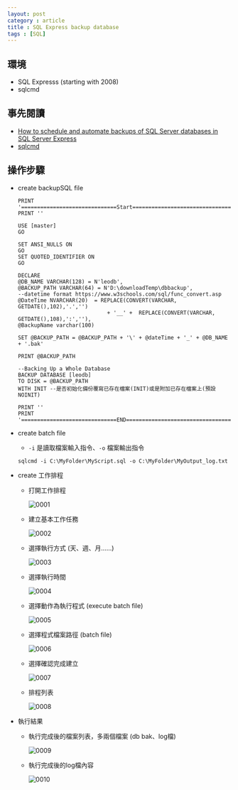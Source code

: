 ```yaml
---
layout: post
category : article
title : SQL Express backup database
tags : [SQL]
---
```


## 環境
- SQL Expresss (starting with 2008)
- sqlcmd

## 事先閱讀
- [How to schedule and automate backups of SQL Server databases in SQL Server Express](https://support.microsoft.com/en-us/help/2019698/how-to-schedule-and-automate-backups-of-sql-server-databases-in-sql-server-express)
- [sqlcmd](https://msdn.microsoft.com/zh-tw/library/ms180944.aspx)

## 操作步驟

- create backupSQL file

    ```
    PRINT '==============================Start=========================================='
    PRINT ''

    USE [master] 
    GO 

    SET ANSI_NULLS ON 
    GO 
    SET QUOTED_IDENTIFIER ON 
    GO 
    
    DECLARE 
    @DB_NAME VARCHAR(128) = N'leodb',
    @BACKUP_PATH VARCHAR(64) = N'D:\downloadTemp\dbbackup',
    --datetime format https://www.w3schools.com/sql/func_convert.asp
    @DateTime NVARCHAR(20)  = REPLACE(CONVERT(VARCHAR, GETDATE(),102),'.','') 
                                + '__' +  REPLACE(CONVERT(VARCHAR, GETDATE(),108),':',''),
    @BackupName varchar(100)
        
    SET @BACKUP_PATH = @BACKUP_PATH + '\' + @dateTime + '_' + @DB_NAME + '.bak'

    PRINT @BACKUP_PATH

    --Backing Up a Whole Database   
    BACKUP DATABASE [leodb]
    TO DISK = @BACKUP_PATH
    WITH INIT --是否初始化備份覆寫已存在檔案(INIT)或是附加已存在檔案上(預設NOINIT)

    PRINT ''
    PRINT '==============================END============================================'
    ```

- create batch file

    - `-i` 是讀取檔案輸入指令、`-o` 檔案輸出指令

    ```
    sqlcmd -i C:\MyFolder\MyScript.sql -o C:\MyFolder\MyOutput_log.txt
    ```

- create 工作排程

    - 打開工作排程

        <img class="img-responsive" src="{{ site.url }}/assets/images/posts/20170607/0001.png" alt="0001"/>

    - 建立基本工作任務

        <img class="img-responsive" src="{{ site.url }}/assets/images/posts/20170607/0002.png" alt="0002"/>

    - 選擇執行方式 (天、週、月......)

        <img class="img-responsive" src="{{ site.url }}/assets/images/posts/20170607/0003.png" alt="0003"/>
    
    - 選擇執行時間

        <img class="img-responsive" src="{{ site.url }}/assets/images/posts/20170607/0004.png" alt="0004"/>

    - 選擇動作為執行程式 (execute batch file)

        <img class="img-responsive" src="{{ site.url }}/assets/images/posts/20170607/0005.png" alt="0005"/>

    - 選擇程式檔案路徑 (batch file)

        <img class="img-responsive" src="{{ site.url }}/assets/images/posts/20170607/0006.png" alt="0006"/>

    - 選擇確認完成建立

        <img class="img-responsive" src="{{ site.url }}/assets/images/posts/20170607/0007.png" alt="0007"/>

    - 排程列表

        <img class="img-responsive" src="{{ site.url }}/assets/images/posts/20170607/0008.png" alt="0008"/>

- 執行結果

    - 執行完成後的檔案列表，多兩個檔案 (db bak、log檔)

        <img class="img-responsive" src="{{ site.url }}/assets/images/posts/20170607/0009.png" alt="0009"/>

    - 執行完成後的log檔內容

        <img class="img-responsive" src="{{ site.url }}/assets/images/posts/20170607/0010.png" alt="0010"/>